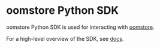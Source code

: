 # oomstore Python SDK

oomstore Python SDK is used for interacting with [oomstore](https://github.com/oom-ai/oomstore).

For a high-level overview of the SDK, see [docs](https://www.oom.ai/docs/api/overview).
